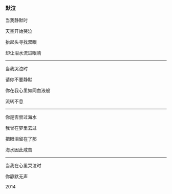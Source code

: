 ### 默泣

当我静默时

天空开始哭泣

抬起头寻找双眼

却让泪水流进眼睛

---

当我哭泣时

请你不要静默

你在我心里如同血液般

流转不息

---

你是否尝过海水

我曾在梦里去过

把眼泪留在了那

海水因此咸苦

---

当我在心里哭泣时

你静默无声

2014
